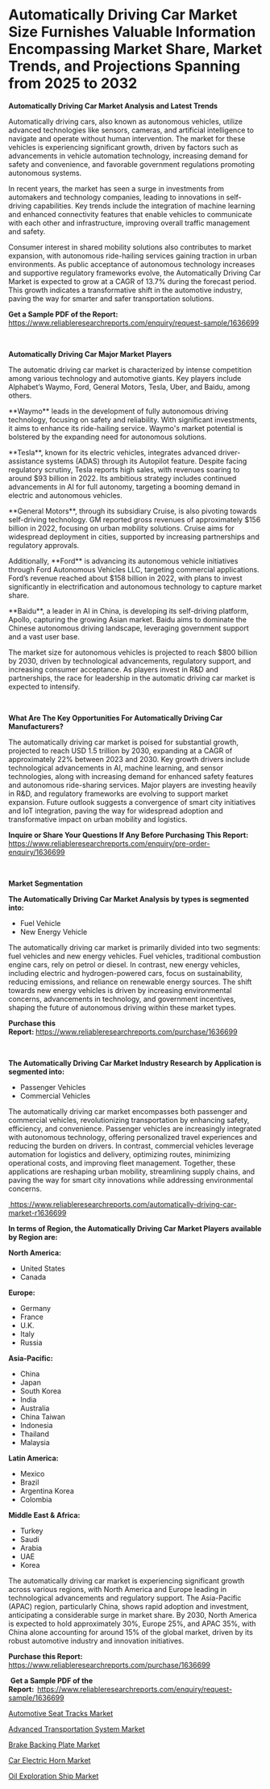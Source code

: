<p><h1>Automatically Driving Car Market Size Furnishes Valuable Information Encompassing Market Share, Market Trends, and Projections Spanning from 2025 to 2032</h1></p><p><strong>Automatically Driving Car Market Analysis and Latest Trends</strong></p>
<p><p>Automatically driving cars, also known as autonomous vehicles, utilize advanced technologies like sensors, cameras, and artificial intelligence to navigate and operate without human intervention. The market for these vehicles is experiencing significant growth, driven by factors such as advancements in vehicle automation technology, increasing demand for safety and convenience, and favorable government regulations promoting autonomous systems.</p><p>In recent years, the market has seen a surge in investments from automakers and technology companies, leading to innovations in self-driving capabilities. Key trends include the integration of machine learning and enhanced connectivity features that enable vehicles to communicate with each other and infrastructure, improving overall traffic management and safety.</p><p>Consumer interest in shared mobility solutions also contributes to market expansion, with autonomous ride-hailing services gaining traction in urban environments. As public acceptance of autonomous technology increases and supportive regulatory frameworks evolve, the Automatically Driving Car Market is expected to grow at a CAGR of 13.7% during the forecast period. This growth indicates a transformative shift in the automotive industry, paving the way for smarter and safer transportation solutions.</p></p>
<p><strong>Get a Sample PDF of the Report:&nbsp;</strong> <a href="https://www.reliableresearchreports.com/enquiry/request-sample/1636699?utm_campaign=11&utm_medium=2&utm_source=Github&utm_content=ia&utm_term=30032025&utm_id=automatically-driving-car">https://www.reliableresearchreports.com/enquiry/request-sample/1636699</a></p>
<p>&nbsp;</p>
<p><strong>Automatically Driving Car Major Market Players</strong></p>
<p><p>The automatic driving car market is characterized by intense competition among various technology and automotive giants. Key players include Alphabet’s Waymo, Ford, General Motors, Tesla, Uber, and Baidu, among others.</p><p>**Waymo** leads in the development of fully autonomous driving technology, focusing on safety and reliability. With significant investments, it aims to enhance its ride-hailing service. Waymo's market potential is bolstered by the expanding need for autonomous solutions.</p><p>**Tesla**, known for its electric vehicles, integrates advanced driver-assistance systems (ADAS) through its Autopilot feature. Despite facing regulatory scrutiny, Tesla reports high sales, with revenues soaring to around $93 billion in 2022. Its ambitious strategy includes continued advancements in AI for full autonomy, targeting a booming demand in electric and autonomous vehicles.</p><p>**General Motors**, through its subsidiary Cruise, is also pivoting towards self-driving technology. GM reported gross revenues of approximately $156 billion in 2022, focusing on urban mobility solutions. Cruise aims for widespread deployment in cities, supported by increasing partnerships and regulatory approvals.</p><p>Additionally, **Ford** is advancing its autonomous vehicle initiatives through Ford Autonomous Vehicles LLC, targeting commercial applications. Ford’s revenue reached about $158 billion in 2022, with plans to invest significantly in electrification and autonomous technology to capture market share.</p><p>**Baidu**, a leader in AI in China, is developing its self-driving platform, Apollo, capturing the growing Asian market. Baidu aims to dominate the Chinese autonomous driving landscape, leveraging government support and a vast user base.</p><p>The market size for autonomous vehicles is projected to reach $800 billion by 2030, driven by technological advancements, regulatory support, and increasing consumer acceptance. As players invest in R&D and partnerships, the race for leadership in the automatic driving car market is expected to intensify.</p></p>
<p>&nbsp;</p>
<p><strong>What Are The Key Opportunities For Automatically Driving Car Manufacturers?</strong></p>
<p><p>The automatically driving car market is poised for substantial growth, projected to reach USD 1.5 trillion by 2030, expanding at a CAGR of approximately 22% between 2023 and 2030. Key growth drivers include technological advancements in AI, machine learning, and sensor technologies, along with increasing demand for enhanced safety features and autonomous ride-sharing services. Major players are investing heavily in R&D, and regulatory frameworks are evolving to support market expansion. Future outlook suggests a convergence of smart city initiatives and IoT integration, paving the way for widespread adoption and transformative impact on urban mobility and logistics.</p></p>
<p><strong>Inquire or Share Your Questions If Any Before Purchasing This Report:</strong> <a href="https://www.reliableresearchreports.com/enquiry/pre-order-enquiry/1636699?utm_campaign=11&utm_medium=2&utm_source=Github&utm_content=ia&utm_term=30032025&utm_id=automatically-driving-car">https://www.reliableresearchreports.com/enquiry/pre-order-enquiry/1636699</a></p>
<p>&nbsp;</p>
<p><strong>Market Segmentation</strong></p>
<p><strong>The Automatically Driving Car Market Analysis by types is segmented into:</strong></p>
<p><ul><li>Fuel Vehicle</li><li>New Energy Vehicle</li></ul></p>
<p><p>The automatically driving car market is primarily divided into two segments: fuel vehicles and new energy vehicles. Fuel vehicles, traditional combustion engine cars, rely on petrol or diesel. In contrast, new energy vehicles, including electric and hydrogen-powered cars, focus on sustainability, reducing emissions, and reliance on renewable energy sources. The shift towards new energy vehicles is driven by increasing environmental concerns, advancements in technology, and government incentives, shaping the future of autonomous driving within these market types.</p></p>
<p><strong>Purchase this Report:&nbsp;</strong><a href="https://www.reliableresearchreports.com/purchase/1636699?utm_campaign=11&utm_medium=2&utm_source=Github&utm_content=ia&utm_term=30032025&utm_id=automatically-driving-car">https://www.reliableresearchreports.com/purchase/1636699</a></p>
<p>&nbsp;</p>
<p><strong>The Automatically Driving Car Market Industry Research by Application is segmented into:</strong></p>
<p><ul><li>Passenger Vehicles</li><li>Commercial Vehicles</li></ul></p>
<p><p>The automatically driving car market encompasses both passenger and commercial vehicles, revolutionizing transportation by enhancing safety, efficiency, and convenience. Passenger vehicles are increasingly integrated with autonomous technology, offering personalized travel experiences and reducing the burden on drivers. In contrast, commercial vehicles leverage automation for logistics and delivery, optimizing routes, minimizing operational costs, and improving fleet management. Together, these applications are reshaping urban mobility, streamlining supply chains, and paving the way for smart city innovations while addressing environmental concerns.</p></p>
<p><a href="https://www.reliableresearchreports.com/automatically-driving-car-market-r1636699?utm_campaign=11&utm_medium=2&utm_source=Github&utm_content=ia&utm_term=30032025&utm_id=automatically-driving-car">&nbsp;https://www.reliableresearchreports.com/automatically-driving-car-market-r1636699</a></p>
<p><strong>In terms of Region, the Automatically Driving Car Market Players available by Region are:</strong></p>
<p>
    <p> <strong> North America: </strong>
        <ul>
            <li>United States</li>
            <li>Canada</li>
        </ul>
        </p> 
    <p> <strong> Europe: </strong>
        <ul>
            <li>Germany</li>
            <li>France</li>
            <li>U.K.</li>
            <li>Italy</li>
            <li>Russia</li>
        </ul>
        </p> 
    <p> <strong> Asia-Pacific: </strong>
        <ul>
            <li>China</li>
            <li>Japan</li>
            <li>South Korea</li>
            <li>India</li>
            <li>Australia</li>
            <li>China Taiwan</li>
            <li>Indonesia</li>
            <li>Thailand</li>
            <li>Malaysia</li>
        </ul>
        </p> 
    <p> <strong> Latin America: </strong>
        <ul>
            <li>Mexico</li>
            <li>Brazil</li>
            <li>Argentina Korea</li>
            <li>Colombia</li>
        </ul>
        </p> 
    <p> <strong> Middle East & Africa: </strong>
        <ul>
            <li>Turkey</li>
            <li>Saudi</li>
            <li>Arabia</li>
            <li>UAE</li>
            <li>Korea</li>
        </ul>
    </p>
    </p>
<p><p>The automatically driving car market is experiencing significant growth across various regions, with North America and Europe leading in technological advancements and regulatory support. The Asia-Pacific (APAC) region, particularly China, shows rapid adoption and investment, anticipating a considerable surge in market share. By 2030, North America is expected to hold approximately 30%, Europe 25%, and APAC 35%, with China alone accounting for around 15% of the global market, driven by its robust automotive industry and innovation initiatives.</p></p>
<p><strong>Purchase this Report: </strong><a href="https://www.reliableresearchreports.com/purchase/1636699?utm_campaign=11&utm_medium=2&utm_source=Github&utm_content=ia&utm_term=30032025&utm_id=automatically-driving-car">https://www.reliableresearchreports.com/purchase/1636699</a></p>
<p>&nbsp;<strong>Get a Sample PDF of the Report:&nbsp;&nbsp;</strong><a href="https://www.reliableresearchreports.com/enquiry/request-sample/1636699?utm_campaign=11&utm_medium=2&utm_source=Github&utm_content=ia&utm_term=30032025&utm_id=automatically-driving-car">https://www.reliableresearchreports.com/enquiry/request-sample/1636699</a></p>
<p><strong></strong></p>
<p><p><a href="https://github.com/artussavasrv/Market-Research-Report-List-1/blob/main/automotive-seat-tracks-market.md?utm_campaign=11&utm_medium=2&utm_source=Github&utm_content=ia&utm_term=30032025&utm_id=automatically-driving-car">Automotive Seat Tracks Market</a></p><p><a href="https://github.com/lamlebienz7j/Market-Research-Report-List-1/blob/main/advanced-transportation-system-market.md?utm_campaign=11&utm_medium=2&utm_source=Github&utm_content=ia&utm_term=30032025&utm_id=automatically-driving-car">Advanced Transportation System Market</a></p><p><a href="https://github.com/tauchzuazoli/Market-Research-Report-List-1/blob/main/brake-backing-plate-market.md?utm_campaign=11&utm_medium=2&utm_source=Github&utm_content=ia&utm_term=30032025&utm_id=automatically-driving-car">Brake Backing Plate Market</a></p><p><a href="https://github.com/abbasgwiltke/Market-Research-Report-List-1/blob/main/car-electric-horn-market.md?utm_campaign=11&utm_medium=2&utm_source=Github&utm_content=ia&utm_term=30032025&utm_id=automatically-driving-car">Car Electric Horn Market</a></p><p><a href="https://github.com/zappasuccofz/Market-Research-Report-List-1/blob/main/oil-exploration-ship-market.md?utm_campaign=11&utm_medium=2&utm_source=Github&utm_content=ia&utm_term=30032025&utm_id=automatically-driving-car">Oil Exploration Ship Market</a></p></p>